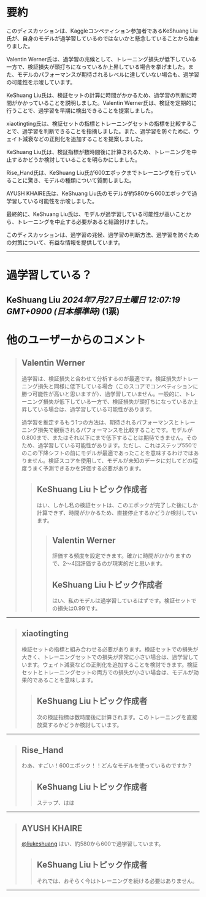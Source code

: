 # 要約 
このディスカッションは、Kaggleコンペティション参加者であるKeShuang Liu氏が、自身のモデルが過学習しているのではないかと懸念していることから始まりました。

Valentin Werner氏は、過学習の兆候として、トレーニング損失が低下している一方で、検証損失が頭打ちになっているか上昇している場合を挙げました。また、モデルのパフォーマンスが期待されるレベルに達していない場合も、過学習の可能性を示唆しています。

KeShuang Liu氏は、検証セットの計算に時間がかかるため、過学習の判断に時間がかかっていることを説明しました。Valentin Werner氏は、検証を定期的に行うことで、過学習を早期に検出できることを提案しました。

xiaotingting氏は、検証セットの指標とトレーニングセットの指標を比較することで、過学習を判断できることを指摘しました。また、過学習を防ぐために、ウェイト減衰などの正則化を追加することを提案しました。

KeShuang Liu氏は、検証指標が数時間後に計算されるため、トレーニングを中止するかどうか検討していることを明らかにしました。

Rise_Hand氏は、KeShuang Liu氏が600エポックまでトレーニングを行っていることに驚き、モデルの種類について質問しました。

AYUSH KHAIRE氏は、KeShuang Liu氏のモデルが約580から600エポックで過学習している可能性を示唆しました。

最終的に、KeShuang Liu氏は、モデルが過学習している可能性が高いことから、トレーニングを中止する必要があると結論付けました。

このディスカッションは、過学習の兆候、過学習の判断方法、過学習を防ぐための対策について、有益な情報を提供しています。


---
# 過学習している？
**KeShuang Liu** *2024年7月27日土曜日 12:07:19 GMT+0900 (日本標準時)* (1票)
---
# 他のユーザーからのコメント
> ## Valentin Werner
> 
> 過学習は、検証損失と合わせて分析するのが最適です。検証損失がトレーニング損失と同様に低下している場合（このスコアでコンペティションに勝つ可能性が高いと思いますが）、過学習していません。一般的に、トレーニング損失が低下している一方で、検証損失が頭打ちになっているか上昇している場合は、過学習している可能性があります。
> 
> 過学習を推定するもう1つの方法は、期待されるパフォーマンスとトレーニング損失で観察されるパフォーマンスを比較することです。モデルが0.800まで、またはそれ以下にまで低下することは期待できません。そのため、過学習している可能性があります。ただし、これはステップ550でのこの下降シフトの前にモデルが最適であったことを意味するわけではありません。検証スコアを使用して、モデルが未知のデータに対してどの程度うまく予測できるかを評価する必要があります。
> 
> 
> 
> > ## KeShuang Liuトピック作成者
> > 
> > はい、しかし私の検証セットは、このエポックが完了した後にしか計算できず、時間がかかるため、直接停止するかどうか検討しています。
> > 
> > 
> > 
> > > ## Valentin Werner
> > > 
> > > 評価する頻度を設定できます。確かに時間がかかりますので、2〜4回評価するのが現実的だと思います。
> > > 
> > > 
> > > 
> > > ## KeShuang Liuトピック作成者
> > > 
> > > はい、私のモデルは過学習しているはずです。検証セットでの損失は0.99です。
> > > 
> > > 
> > > 
---
> ## xiaotingting
> 
> 検証セットの指標と組み合わせる必要があります。検証セットでの損失が大きく、トレーニングセットでの損失が非常に小さい場合は、過学習しています。ウェイト減衰などの正則化を追加することを検討できます。検証セットとトレーニングセットの両方での損失が小さい場合は、モデルが効果的であることを意味します。
> 
> 
> 
> > ## KeShuang Liuトピック作成者
> > 
> > 次の検証指標は数時間後に計算されます。このトレーニングを直接放棄するかどうか検討しています。
> > 
> > 
> > 
---
> ## Rise_Hand
> 
> わあ、すごい！600エポック！！どんなモデルを使っているのですか？
> 
> 
> 
> > ## KeShuang Liuトピック作成者
> > 
> > ステップ、はは
> > 
> > 
> > 
---
> ## AYUSH KHAIRE
> 
> [@liukeshuang](https://www.kaggle.com/liukeshuang) はい、約580から600で過学習しています。
> 
> 
> 
> > ## KeShuang Liuトピック作成者
> > 
> > それでは、おそらく今はトレーニングを続ける必要はありません。
> > 
> > 
> > 
---

